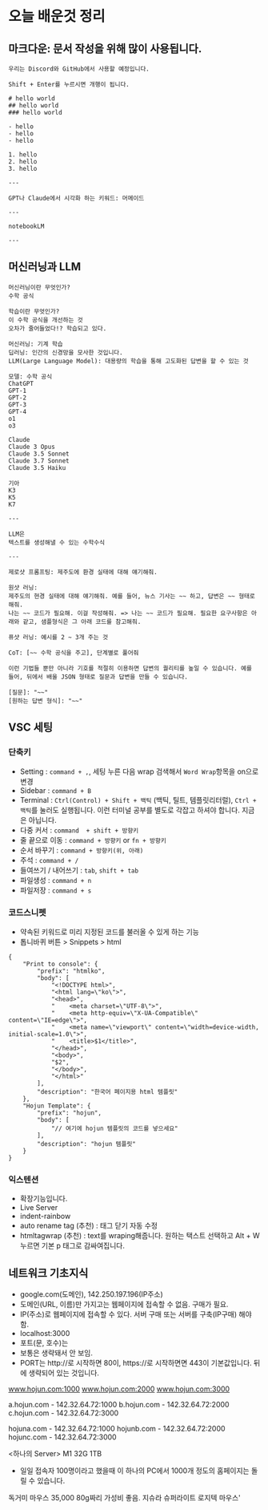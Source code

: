 # 오늘 배운것 정리

## 마크다운: 문서 작성을 위해 많이 사용됩니다.

```
우리는 Discord와 GitHub에서 사용할 예정입니다.

Shift + Enter를 누르시면 개행이 됩니다.

# hello world
## hello world
### hello world

- hello
- hello
- hello

1. hello
2. hello
3. hello

---

GPT나 Claude에서 시각화 하는 키워드: 머메이드

---

notebookLM

---
```

## 머신러닝과 LLM
```
머신러닝이란 무엇인가?
수학 공식

학습이란 무엇인가?
이 수학 공식을 개선하는 것
오차가 줄어들었다!? 학습되고 있다.

머신러닝: 기계 학습
딥러닝: 인간의 신경망을 모사한 것입니다.
LLM(Large Language Model): 대용량의 학습을 통해 고도화된 답변을 할 수 있는 것

모델: 수학 공식
ChatGPT
GPT-1
GPT-2
GPT-3
GPT-4
o1
o3

Claude
Claude 3 Opus
Claude 3.5 Sonnet
Claude 3.7 Sonnet
Claude 3.5 Haiku

기아
K3
K5
K7

---

LLM은 
텍스트를 생성해낼 수 있는 수학수식

---

제로샷 프롬프팅: 제주도에 환경 실태에 대해 얘기해줘.

원샷 러닝: 
제주도의 현경 실태에 대해 얘기해줘. 예를 들어, 뉴스 기사는 ~~ 하고, 답변은 ~~ 형태로 해줘.
나는 ~~ 코드가 필요해. 이걸 작성해줘. => 나는 ~~ 코드가 필요해. 필요한 요구사항은 아래와 같고, 샘플형식은 그 아래 코드를 참고해줘.

퓨샷 러닝: 예시를 2 ~ 3개 주는 것

CoT: [~~ 수학 공식을 주고], 단계별로 풀어줘

이런 기법들 뿐만 아니라 기호를 적절히 이용하면 답변의 퀄리티를 높일 수 있습니다. 예를 들어, 뒤에서 배울 JSON 형태로 질문과 답변을 만들 수 있습니다.

[질문]: "~~"
[원하는 답변 형식]: "~~"
```

## VSC 세팅
### 단축키
- Setting : `command + ,`, 세팅 누른 다음 wrap 검색해서 `Word Wrap`항목을 on으로 변경
- Sidebar : `command + B`
- Terminal : `Ctrl(Control) + Shift + 백틱` (백틱, 틸트, 템플릿리터럴), `Ctrl + 백틱`를 눌러도 실행됩니다. 이런 터미널 공부를 별도로 각잡고 하셔야 합니다. 지금은 아닙니다.
- 다중 커서 : `command  + shift + 방향키`
- 줄 끝으로 이동 : `command + 방향키` or `fn + 방향키`
- 순서 바꾸기 : `command + 방향키(위, 아래)`
- 주석 : `command + /`
- 들여쓰기 / 내어쓰기 : `tab`, `shift + tab`
- 파일생성 : `command + n`
- 파일저장 : `command + s`

### 코드스니펫

* 약속된 키워드로 미리 지정된 코드를 불러올 수 있게 하는 기능
* 톱니바퀴 버튼 > Snippets > html

```
{
    "Print to console": {
        "prefix": "htmlko",
        "body": [
            "<!DOCTYPE html>",
            "<html lang=\"ko\">",
            "<head>",
            "    <meta charset=\"UTF-8\">",
            "    <meta http-equiv=\"X-UA-Compatible\" content=\"IE=edge\">",
            "    <meta name=\"viewport\" content=\"width=device-width, initial-scale=1.0\">",
            "    <title>$1</title>",
            "</head>",
            "<body>",
            "$2",
            "</body>",
            "</html>"
        ],
        "description": "한국어 페이지용 html 템플릿"
    },
    "Hojun Template": {
        "prefix": "hojun",
        "body": [
            "// 여기에 hojun 템플릿의 코드를 넣으세요"
        ],
        "description": "hojun 템플릿"
    }
}
```

### 익스텐션

* 확장기능입니다.
* Live Server
* indent-rainbow
* auto rename tag (추천) : 태그 닫기 자동 수정
* htmltagwrap (추천) : text를 wraping해줍니다. 원하는 택스트 선택하고 Alt + W 누르면 기본 p 태그로 감싸여집니다.

## 네트워크 기초지식

- google.com(도메인), 142.250.197.196(IP주소)
- 도메인(URL, 이름)만 가지고는 웹페이지에 접속할 수 없음. 구매가 필요.
- IP(주소)로 웹페이지에 접속할 수 있다. 서버 구매 또는 서버를 구축(IP구매) 해야 함.
- localhost:3000
- 포트(문, 호수)는 
- 보통은 생략돼서 안 보임.
- PORT는 http://로 시작하면 80이, https://로 시작하면면 443이 기본값입니다. 뒤에 생략되어 있는 것입니다.

www.hojun.com:1000
www.hojun.com:2000
www.hojun.com:3000

a.hojun.com - 142.32.64.72:1000
b.hojun.com - 142.32.64.72:2000
c.hojun.com - 142.32.64.72:3000

hojuna.com - 142.32.64.72:1000
hojunb.com - 142.32.64.72:2000
hojunc.com - 142.32.64.72:3000

<하나의 Server>
M1
32G
1TB

- 일일 접속자 100명이라고 했을때 이 하나의 PC에서 1000개 정도의 홈페이지는 돌릴 수 있습니다.


독거미 마우스 35,000 80g짜리 가성비 좋음.
지슈라 슈퍼라이트 로지텍 마우스'